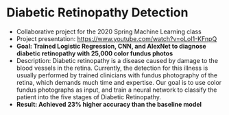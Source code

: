 # Diabetic Retinopathy Detection
* Collaborative project for the 2020 Spring Machine Learning class
* Project presentation: https://www.youtube.com/watch?v=oLoI1-KFnpQ
* <b>Goal: Trained Logistic Regression, CNN, and AlexNet to diagnose diabetic retinopathy with 25,000 color fundus photos</b>
* Description: Diabetic retinopathy is a disease caused by damage to the blood vessels in the retina. Currently, the detection for this illness is usually performed by trained clinicians with fundus photography of the retina, which demands much time and expertise. Our goal is to use color fundus photographs as input, and train a neural network to classify the patient into the five stages of Diabetic Retinopathy.
* <b>Result: Achieved 23% higher accuracy than the baseline model</b>
